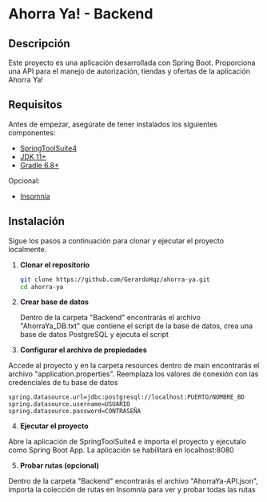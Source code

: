 # Ahorra Ya! - Backend
## Descripción

Este proyecto es una aplicación desarrollada con Spring Boot. Proporciona una API para el manejo de autorización, tiendas y ofertas de la aplicación Ahorra Ya!

## Requisitos

Antes de empezar, asegúrate de tener instalados los siguientes componentes:

- [SpringToolSuite4](https://spring.io/tools)
- [JDK 11+](https://www.oracle.com/java/technologies/javase-jdk11-downloads.html)
- [Gradle 6.8+](https://gradle.org/install/)

Opcional:
- [Insomnia](https://insomnia.rest/download)


## Instalación

Sigue los pasos a continuación para clonar y ejecutar el proyecto localmente.

1. **Clonar el repositorio**

   ```bash
   git clone https://github.com/GerardoHqz/ahorra-ya.git
   cd ahorra-ya

2. **Crear base de datos**

   Dentro de la carpeta "Backend" encontrarás el archivo "AhorraYa_DB.txt" que contiene el script de la base de datos, crea una base de datos PostgreSQL y ejecuta el script

3. **Configurar el archivo de propiedades**

  Accede al proyecto y en la carpeta resources dentro de main encontrarás el archivo "application.properties". Reemplaza los valores de conexión con las credenciales de tu base de datos
    
    spring.datasource.url=jdbc:postgresql://localhost:PUERTO/NOMBRE_BD
    spring.datasource.username=USUARIO
    spring.datasource.password=CONTRASEÑA

4. **Ejecutar el proyecto**
  
  Abre la aplicación de SpringToolSuite4 e importa el proyecto y ejecutalo como Spring Boot App. La aplicación se habilitará en localhost:8080

5. **Probar rutas (opcional)**

  Dentro de la carpeta "Backend" encontrarás el archivo "AhorraYa-API.json", importa la colección de rutas en Insomnia para ver y probar todas las rutas
